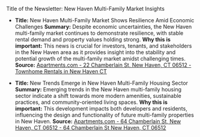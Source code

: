 Title of the Newsletter: New Haven Multi-Family Market Insights

- **Title:** New Haven Multi-Family Market Shows Resilience Amid Economic Challenges
  **Summary:** Despite economic uncertainties, the New Haven multi-family market continues to demonstrate resilience, with stable rental demand and property values holding strong.
  **Why this is important:** This news is crucial for investors, tenants, and stakeholders in the New Haven area as it provides insight into the stability and potential growth of the multi-family market amidst challenging times.
  **Source:** [Apartments.com - 22 Chamberlain St, New Haven, CT 06512 - Townhome Rentals in New Haven CT](https://www.apartments.com/22-chamberlain-st-new-haven-ct-06512-townhome-rentals-in-new-haven-ct-apartmentscom)

- **Title:** New Trends Emerge in New Haven Multi-Family Housing Sector
  **Summary:** Emerging trends in the New Haven multi-family housing sector indicate a shift towards more modern amenities, sustainable practices, and community-oriented living spaces.
  **Why this is important:** This development impacts both developers and residents, influencing the design and functionality of future multi-family properties in New Haven.
  **Source:** [Apartments.com - 64 Chamberlain St, New Haven, CT 06512 - 64 Chamberlain St New Haven, CT 06512](https://www.apartments.com/64-chamberlain-st-new-haven-ct-06512-64-chamberlain-st-new-haven-ct-06512-apartmentscom)